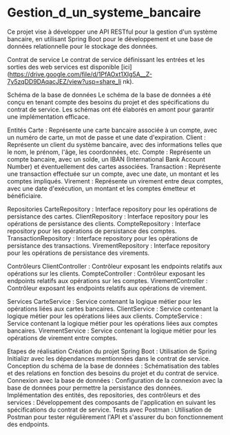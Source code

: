 # Gestion_d_un_systeme_bancaire
Ce projet vise à développer une API RESTful pour la gestion d'un système bancaire, en utilisant Spring Boot pour le développement et une base de données relationnelle pour le stockage des données.

Contrat de service
Le contrat de service définissant les entrées et les sorties des web services est disponible [ici](https://drive.google.com/file/d/1PfAOxt1XIg5A__Z-7y5zqDD9DAqacJEZ/view?usp=share_li nk).

Schéma de la base de données
Le schéma de la base de données a été conçu en tenant compte des besoins du projet et des spécifications du contrat de service. Les schémas ont été élaborés en amont pour garantir une implémentation efficace.

Entités
Carte : Représente une carte bancaire associée à un compte, avec un numéro de carte, un mot de passe et une date d'expiration.
Client : Représente un client du système bancaire, avec des informations telles que le nom, le prénom, l'âge, les coordonnées, etc.
Compte : Représente un compte bancaire, avec un solde, un IBAN (International Bank Account Number) et éventuellement des cartes associées.
Transaction : Représente une transaction effectuée sur un compte, avec une date, un montant et les comptes impliqués.
Virement : Représente un virement entre deux comptes, avec une date d'exécution, un montant et les comptes émetteur et bénéficiaire.

Repositories
CarteRepository : Interface repository pour les opérations de persistance des cartes.
ClientRepository : Interface repository pour les opérations de persistance des clients.
CompteRepository : Interface repository pour les opérations de persistance des comptes.
TransactionRepository : Interface repository pour les opérations de persistance des transactions.
VirementRepository : Interface repository pour les opérations de persistance des virements.

Contrôleurs
ClientController : Contrôleur exposant les endpoints relatifs aux opérations sur les clients.
CompteController : Contrôleur exposant les endpoints relatifs aux opérations sur les comptes.
VirementController : Contrôleur exposant les endpoints relatifs aux opérations de virement.

Services
CarteService : Service contenant la logique métier pour les opérations liées aux cartes bancaires.
ClientService : Service contenant la logique métier pour les opérations liées aux clients.
CompteService : Service contenant la logique métier pour les opérations liées aux comptes bancaires.
VirementService : Service contenant la logique métier pour les opérations de virement entre comptes.

Etapes de réalisation
Création du projet Spring Boot : Utilisation de Spring Initializr avec les dépendances mentionnées dans le contrat de service.
Conception du schéma de la base de données : Schématisation des tables et des relations en fonction des besoins du projet et du contrat de service.
Connexion avec la base de données : Configuration de la connexion avec la base de données pour permettre la persistance des données.
Implémentation des entités, des repositories, des contrôleurs et des services : Développement des composants de l'application en suivant les spécifications du contrat de service.
Tests avec Postman : Utilisation de Postman pour tester régulièrement l'API et s'assurer du bon fonctionnement des endpoints.
